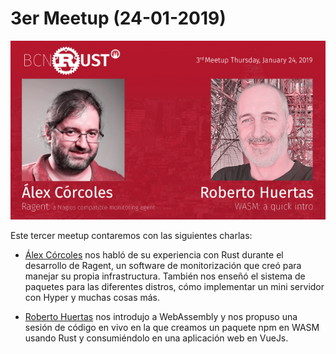 # 3er Meetup (24-01-2019)

![tercer meetup](img/meetup_03.png 'tercer meetup')

Este tercer meetup contaremos con las siguientes charlas:

- [Álex Córcoles](https://twitter.com/koalillo) nos habló de su experiencia con Rust durante el desarrollo de Ragent, un software de monitorización que creó para manejar su propia infrastructura. También nos enseñó el sistema de paquetes para las diferentes distros, cómo implementar un mini servidor con Hyper y muchas cosas más.

- [Roberto Huertas](https://twitter.com/robertohuertasm) nos introdujo a WebAssembly y nos propuso una sesión de código en vivo en la que creamos un paquete npm en WASM usando Rust y consumiéndolo en una aplicación web en VueJs.
